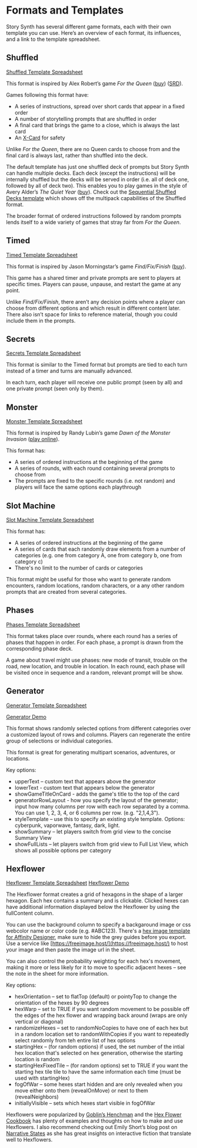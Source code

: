 # Formats and Templates

Story Synth has several different game formats, each with their own template you can use. Here’s an overview of each format, its influences, and a link to the template spreadsheet.

## Shuffled

[Shuffled Template Spreadsheet](https://docs.google.com/spreadsheets/d/1N5eeyKTVWo5QeGcUV_zYtwtR0DikJCcvcj6w69UkC1w/edit?usp=sharing)

This format is inspired by Alex Robert’s game _For the Queen_ ([buy](https://www.evilhat.com/home/for-the-queen/)) ([SRD](https://forthequeengame.com/srd)).

Games following this format have:

- A series of instructions, spread over short cards that appear in a fixed order
- A number of storytelling prompts that are shuffled in order
- A final card that brings the game to a close, which is always the last card
- An [X-Card](http://tinyurl.com/x-card-rpg) for safety

Unlike _For the Queen_, there are no Queen cards to choose from and the final card is always last, rather than shuffled into the deck.

The default template has just one shuffled deck of prompts but Story Synth can handle multiple decks. Each deck (except the instructions) will be internally shuffled but the decks will be served in order (i.e. all of deck one, followed by all of deck two). This enables you to play games in the style of Avery Alder’s _The Quiet Year_ ([buy](https://buriedwithoutceremony.com/the-quiet-year)). Check out the [Sequential Shuffled Decks template](https://docs.google.com/spreadsheets/d/1N2N8URSswhmxLalPOkzi5d4kdeFiGrsobEmM_ojk0ow/edit?usp=sharing) which shows off the multipack capabilities of the Shuffled format.

The broader format of ordered instructions followed by random prompts lends itself to a wide variety of games that stray far from _For the Queen_.

## Timed

[Timed Template Spreadsheet](https://docs.google.com/spreadsheets/d/1yq2AKwaYL1uZrCnEfwgSpC0SPkQAZqnCdjNxH_pm018/edit?usp=sharing)

This format is inspired by Jason Morningstar’s game _Find/Fix/Finish_ ([buy](https://www.patreon.com/posts/find-fix-finish-35788333)).

This game has a shared timer and private prompts are sent to players at specific times. Players can pause, unpause, and restart the game at any point.

Unlike _Find/Fix/Finish_, there aren’t any decision points where a player can choose from different options and which result in different content later. There also isn’t space for links to reference material, though you could include them in the prompts.

## Secrets

[Secrets Template Spreadsheet](https://docs.google.com/spreadsheets/d/1JwMF02DSxNKtjHp6u-wyznSs-iEG_3DpOobgc17I16o/edit?usp=sharing)

This format is similar to the Timed format but prompts are tied to each turn instead of a timer and turns are manually advanced.

In each turn, each player will receive one public prompt (seen by all) and one private prompt (seen only by them).

## Monster

[Monster Template Spreadsheet](https://docs.google.com/spreadsheets/d/1NgNHy7Qe1R8KhGR2cOmJwL2aOl2tocBemW2HIAKjrvI/edit?usp=sharing)

This format is inspired by Randy Lubin’s game _Dawn of the Monster Invasion_ ([play online](http://monster.diegeticgames.com/)).

This format has:

- A series of ordered instructions at the beginning of the game
- A series of rounds, with each round containing several prompts to choose from
- The prompts are fixed to the specific rounds (i.e. not random) and players will face the same options each playthrough

## Slot Machine

[Slot Machine Template Spreadsheet](https://docs.google.com/spreadsheets/d/1t5LRUQG9DzMJ3kd8E9DZV7_EbE8J5-Gqhz7TWQ4Y-uU/edit?usp=sharing)

This format has:

- A series of ordered instructions at the beginning of the game
- A series of cards that each randomly draw elements from a number of categories (e.g. one from category A, one from category b, one from category c)
- There's no limit to the number of cards or categories

This format might be useful for those who want to generate random encounters, random locations, random characters, or a any other random prompts that are created from several categories.

## Phases

[Phases Template Spreadsheet](https://docs.google.com/spreadsheets/d/1HataDfV2lrA4hfzmLgDjXH09dEMLQV6OT10tVH9G52A/edit?usp=sharing)

This format takes place over rounds, where each round has a series of phases that happen in order. For each phase, a prompt is drawn from the corresponding phase deck.

A game about travel might use phases: new mode of transit, trouble on the road, new location, and trouble in location. In each round, each phase will be visited once in sequence and a random, relevant prompt will be show.

## Generator

[Generator Template Spreadsheet](https://docs.google.com/spreadsheets/d/1F0g3rVHxRA7O0rRMIQSsLCepJStxBO6pa7QJUNJb3K0/edit?usp=sharing)

[Generator Demo](https://storysynth.org/Generator/1F0g3rVHxRA7O0rRMIQSsLCepJStxBO6pa7QJUNJb3K0/)

This format shows randomly selected options from different categories over a customized layout of rows and columns. Players can regenerate the entire group of selections or individual categories.

This format is great for generating multipart scenarios, adventures, or locations.

Key options:

- upperText – custom text that appears above the generator
- lowerText - custom text that appears below the generator
- showGameTitleOnCard - adds the game's title to the top of the card
- generatorRowLayout - how you specify the layout of the generator; input how many columns per row with each row separated by a comma. You can use 1, 2, 3, 4, or 6 columns per row. (e.g. "2,1,4,3").
- styleTemplate – use this to specify an existing style template. Options: cyberpunk, vaporwave, fantasy, dark, light.
- showSummary – let players switch from grid view to the concise Summary View
- showFullLists – let players switch from grid view to Full List View, which shows all possible options per category

## Hexflower

[Hexflower Template Spreadsheet](https://docs.google.com/spreadsheets/d/1wLDboZZBfBwMKswMYcRIXxz6DxRZJyAa6KPW6TvR-dM/edit?usp=sharing)
[Hexflower Demo](https://storysynth.org/Hexflower/1wLDboZZBfBwMKswMYcRIXxz6DxRZJyAa6KPW6TvR-dM/)

The Hexflower format creates a grid of hexagons in the shape of a larger hexagon. Each hex contains a summary and is clickable. Clicked hexes can have additional information displayed below the Hexflower by using the fullContent column.

You can use the background column to specify a backgaround image or css webcolor name or color code (e.g. #ABC123). There's a [hex image template for Affinity Designer](https://github.com/randylubin/Story-Synth/blob/master/public/img/hex-background-template.afdesign), make sure to hide the grey guides before you export. Use a service like [https://freeimage.host/](https://freeimage.host/) to host your image and then paste the image url in the sheet.

You can also control the probability weighting for each hex's movement, making it more or less likely for it to move to specific adjacent hexes – see the note in the sheet for more information.

Key options:

- hexOrientation – set to flatTop (default) or pointyTop to change the orientation of the hexes by 90 degrees
- hexWarp – set to TRUE if you want random movement to be possible off the edges of the hex flower and wrapping back around (wraps are only vertical or diagonal)
- randomizeHexes – set to randomNoCopies to have one of each hex but in a random location set to randomWithCopies if you want to repeatedly select randomly from teh entire list of hex options
- startingHex – (for random options) if used, the set number of the intial hex location that's selected on hex generation, otherwise the starting location is random
- startingHexFixedTile – (for random options) set to TRUE if you want the starting hex tile tile to have the same information each time (must be used with startingHex)
- fogOfWar – some hexes start hidden and are only revealed when you move either onto them (revealOnMove) or next to them (revealNeighbors)
- initiallyVisible – sets which hexes start visible in fogOfWar

Hexflowers were popularized by [Goblin’s Henchman](https://goblinshenchman.wordpress.com/hex-power-flower/) and the [Hex Flower Cookbook](https://www.drivethrurpg.com/product/295083/Hex-Flower-Cookbook--an-overview-and-some-thoughts-on-Hex-Flower-Game-Engines-by-Goblins-Henchman) has plenty of examples and thoughts on how to make and use Hexflowers. I also recommend checking out Emily Short’s blog post on [Narrative States](https://emshort.blog/2019/11/23/narrative-states/) as she has great insights on interactive fiction that translate well to Hexflowers.
